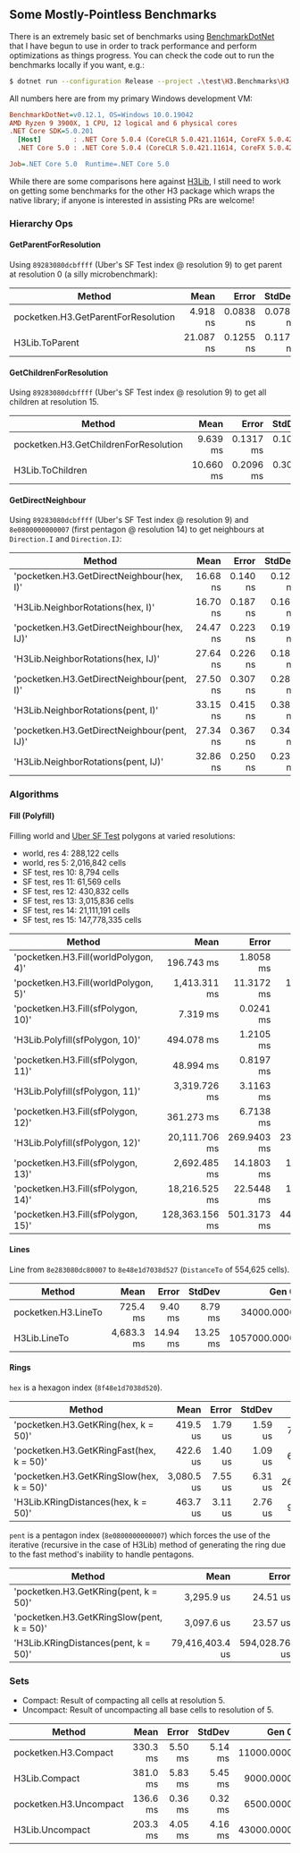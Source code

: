 ## Some Mostly-Pointless Benchmarks
There is an extremely basic set of benchmarks using [BenchmarkDotNet](https://benchmarkdotnet.org/index.html) that I have begun to use in order to track performance and perform optimizations as things progress.  You can check the code out to run the benchmarks locally if you want, e.g.:

```sh
$ dotnet run --configuration Release --project .\test\H3.Benchmarks\H3.Benchmarks.csproj --filter *Uncompact* --join --framework net5.0
```

All numbers here are from my primary Windows development VM:

``` ini
BenchmarkDotNet=v0.12.1, OS=Windows 10.0.19042
AMD Ryzen 9 3900X, 1 CPU, 12 logical and 6 physical cores
.NET Core SDK=5.0.201
  [Host]        : .NET Core 5.0.4 (CoreCLR 5.0.421.11614, CoreFX 5.0.421.11614), X64 RyuJIT
  .NET Core 5.0 : .NET Core 5.0.4 (CoreCLR 5.0.421.11614, CoreFX 5.0.421.11614), X64 RyuJIT

Job=.NET Core 5.0  Runtime=.NET Core 5.0
```

While there are some comparisons here against [H3Lib](https://github.com/RichardVasquez/h3net), I still need to work on getting some benchmarks for the other H3 package which wraps the native library; if anyone is interested in assisting PRs are welcome!

### Hierarchy Ops

#### GetParentForResolution
Using `89283080dcbffff` (Uber's SF Test index @ resolution 9) to get parent at resolution 0 (a silly microbenchmark):

|                              Method |      Mean |     Error |    StdDev |  Gen 0 | Allocated |
|------------------------------------ |----------:|----------:|----------:|-------:|----------:|
| pocketken.H3.GetParentForResolution |  4.918 ns | 0.0838 ns | 0.0784 ns | 0.0029 |      24 B |
|                      H3Lib.ToParent | 21.087 ns | 0.1255 ns | 0.1174 ns |      - |         - |

#### GetChildrenForResolution
Using `89283080dcbffff` (Uber's SF Test index @ resolution 9) to get all children at resolution 15.

|                                Method |      Mean |     Error |    StdDev |     Gen 0 |     Gen 1 |    Gen 2 | Allocated |
|-------------------------------------- |----------:|----------:|----------:|----------:|----------:|---------:|----------:|
| pocketken.H3.GetChildrenForResolution |  9.639 ms | 0.1317 ms | 0.1099 ms |  796.8750 |  781.2500 | 484.3750 |      5 MB |
|                      H3Lib.ToChildren | 10.660 ms | 0.2096 ms | 0.3072 ms | 3453.1250 | 1671.8750 | 984.3750 |     24 MB |

#### GetDirectNeighbour
Using `89283080dcbffff` (Uber's SF Test index @ resolution 9) and `8e0800000000007` (first pentagon @ resolution 14) to get neighbours at `Direction.I` and `Direction.IJ`:

|                                      Method |     Mean |    Error |   StdDev |  Gen 0 | Allocated |
|-------------------------------------------- |---------:|---------:|---------:|-------:|----------:|
|   'pocketken.H3.GetDirectNeighbour(hex, I)' | 16.68 ns | 0.140 ns | 0.124 ns | 0.0029 |      24 B |
|           'H3Lib.NeighborRotations(hex, I)' | 16.70 ns | 0.187 ns | 0.166 ns |      - |         - |
|  'pocketken.H3.GetDirectNeighbour(hex, IJ)' | 24.47 ns | 0.223 ns | 0.198 ns | 0.0029 |      24 B |
|          'H3Lib.NeighborRotations(hex, IJ)' | 27.64 ns | 0.226 ns | 0.189 ns |      - |         - |
|  'pocketken.H3.GetDirectNeighbour(pent, I)' | 27.50 ns | 0.307 ns | 0.287 ns | 0.0029 |      24 B |
|          'H3Lib.NeighborRotations(pent, I)' | 33.15 ns | 0.415 ns | 0.388 ns |      - |         - |
| 'pocketken.H3.GetDirectNeighbour(pent, IJ)' | 27.34 ns | 0.367 ns | 0.343 ns | 0.0029 |      24 B |
|         'H3Lib.NeighborRotations(pent, IJ)' | 32.86 ns | 0.250 ns | 0.234 ns |      - |         - |

### Algorithms

#### Fill (Polyfill)
Filling world and [Uber SF Test](https://github.com/uber/h3/blob/master/src/apps/testapps/testPolygonToCells.c#L27) polygons at varied resolutions:

* world, res 4: 288,122 cells
* world, res 5: 2,016,842 cells
* SF test, res 10: 8,794 cells
* SF test, res 11: 61,569 cells
* SF test, res 12: 430,832 cells
* SF test, res 13: 3,015,836 cells
* SF test, res 14: 21,111,191 cells
* SF test, res 15: 147,778,335 cells

|                               Method |           Mean |       Error |      StdDev |        Gen 0 |       Gen 1 |      Gen 2 | Allocated |
|------------------------------------- |---------------:|------------:|------------:|-------------:|------------:|-----------:|----------:|
| 'pocketken.H3.Fill(worldPolygon, 4)' |     196.743 ms |   1.8058 ms |   1.6008 ms |   10000.0000 |   2000.0000 |  1000.0000 |     90 MB |
| 'pocketken.H3.Fill(worldPolygon, 5)' |   1,413.311 ms |  11.3172 ms |  10.5861 ms |   71000.0000 |  13000.0000 |  4000.0000 |    648 MB |
|   'pocketken.H3.Fill(sfPolygon, 10)' |       7.319 ms |   0.0241 ms |   0.0202 ms |     367.1875 |    226.5625 |   117.1875 |      3 MB |
|      'H3Lib.Polyfill(sfPolygon, 10)' |     494.078 ms |   1.2105 ms |   0.9450 ms |    3000.0000 |           - |          - |     27 MB |
|   'pocketken.H3.Fill(sfPolygon, 11)' |      48.994 ms |   0.8197 ms |   0.7667 ms |    2727.2727 |   1090.9091 |   636.3636 |     20 MB |
|      'H3Lib.Polyfill(sfPolygon, 11)' |   3,319.726 ms |   3.1163 ms |   2.9150 ms |   21000.0000 |   3000.0000 |  1000.0000 |    168 MB |
|   'pocketken.H3.Fill(sfPolygon, 12)' |     361.273 ms |   6.7138 ms |   6.2801 ms |   16000.0000 |   3000.0000 |  2000.0000 |    145 MB |
|      'H3Lib.Polyfill(sfPolygon, 12)' |  20,111.706 ms | 269.9403 ms | 239.2950 ms |  137000.0000 |  19000.0000 |  2000.0000 |  1,119 MB |
|   'pocketken.H3.Fill(sfPolygon, 13)' |   2,692.485 ms |  14.1803 ms |  13.2643 ms |  109000.0000 |  30000.0000 |  9000.0000 |  1,046 MB |
|   'pocketken.H3.Fill(sfPolygon, 14)' |  18,216.525 ms |  22.5448 ms |  18.8259 ms |  719000.0000 | 119000.0000 | 10000.0000 |  6,702 MB |
|   'pocketken.H3.Fill(sfPolygon, 15)' | 128,363.156 ms | 501.3173 ms | 444.4047 ms | 4991000.0000 | 791000.0000 | 46000.0000 | 47,576 MB |

#### Lines
Line from `8e283080dc80007` to `8e48e1d7038d527` (`DistanceTo` of 554,625 cells).

|              Method |       Mean |    Error |   StdDev |        Gen 0 |      Gen 1 |     Gen 2 | Allocated |
|-------------------- |-----------:|---------:|---------:|-------------:|-----------:|----------:|----------:|
| pocketken.H3.LineTo |   725.4 ms |  9.40 ms |  8.79 ms |   34000.0000 | 10000.0000 | 1000.0000 |    283 MB |
|        H3Lib.LineTo | 4,683.3 ms | 14.94 ms | 13.25 ms | 1057000.0000 |  3000.0000 | 1000.0000 |  8,449 MB |

#### Rings
`hex` is a hexagon index (`8f48e1d7038d520`).

|                                    Method |            Mean |         Error |        StdDev |        Gen 0 |        Gen 1 |        Gen 2 |     Allocated |
|------------------------------------------ |----------------:|--------------:|--------------:|-------------:|-------------:|-------------:|--------------:|
|      'pocketken.H3.GetKRing(hex, k = 50)' |        419.5 us |       1.79 us |       1.59 us |      73.7305 |      36.6211 |            - |        608 KB |
|  'pocketken.H3.GetKRingFast(hex, k = 50)' |        422.6 us |       1.40 us |       1.09 us |      66.4063 |      33.2031 |            - |        548 KB |
|  'pocketken.H3.GetKRingSlow(hex, k = 50)' |      3,080.5 us |       7.55 us |       6.31 us |     269.5313 |     179.6875 |      89.8438 |      2,113 KB |
|       'H3Lib.KRingDistances(hex, k = 50)' |        463.7 us |       3.11 us |       2.76 us |      99.6094 |      99.6094 |      99.6094 |        487 KB |

`pent` is a pentagon index (`8e0800000000007`) which forces the use of the iterative (recursive in the case of H3Lib) method of generating the ring due to the fast method's inability to handle pentagons.

|                                    Method |            Mean |         Error |        StdDev |        Gen 0 |        Gen 1 |        Gen 2 |     Allocated |
|------------------------------------------ |----------------:|--------------:|--------------:|-------------:|-------------:|-------------:|--------------:|
|     'pocketken.H3.GetKRing(pent, k = 50)' |      3,295.9 us |      24.51 us |      21.73 us |     269.5313 |     179.6875 |      89.8438 |      2,113 KB |
| 'pocketken.H3.GetKRingSlow(pent, k = 50)' |      3,097.6 us |      23.57 us |      22.05 us |     269.5313 |     179.6875 |      89.8438 |      2,113 KB |
|      'H3Lib.KRingDistances(pent, k = 50)' | 79,416,403.4 us | 594,028.76 us | 555,654.87 us | 7644000.0000 | 6050000.0000 | 5015000.0000 | 73,068,645 KB |

### Sets
* Compact: Result of compacting all cells at resolution 5.
* Uncompact: Result of uncompacting all base cells to resolution of 5.

|                 Method |     Mean |   Error |  StdDev |      Gen 0 |     Gen 1 |     Gen 2 | Allocated |
|----------------------- |---------:|--------:|--------:|-----------:|----------:|----------:|----------:|
|   pocketken.H3.Compact | 330.3 ms | 5.50 ms | 5.14 ms | 11000.0000 | 3000.0000 |         - | 243.51 MB |
|          H3Lib.Compact | 381.0 ms | 5.83 ms | 5.45 ms |  9000.0000 | 4000.0000 | 2000.0000 | 305.24 MB |
| pocketken.H3.Uncompact | 136.6 ms | 0.36 ms | 0.32 ms |  6500.0000 | 3500.0000 | 1000.0000 |  78.18 MB |
|        H3Lib.Uncompact | 203.3 ms | 4.05 ms | 4.16 ms | 43000.0000 | 7333.3333 |  666.6667 | 493.02 MB |
